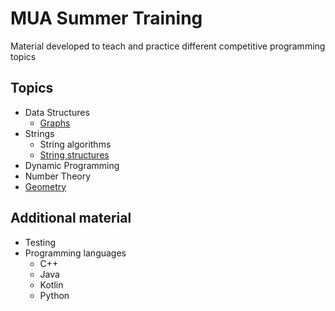 # MUA Summer Training

Material developed to teach and practice different competitive programming topics


## Topics

  - Data Structures
    - [Graphs][graphs]
  - Strings
    - String algorithms
    - [String structures][suffix]
  - Dynamic Programming
  - Number Theory
  - [Geometry][geometry]
   
## Additional material

  - Testing
  - Programming languages
    - C++
    - Java
    - Kotlin
    - Python
  
  
  
[graphs]: https://github.com/mua-uniandes/subjects_material/tree/master/Graphs
[suffix]: https://github.com/mua-uniandes/subjects_material/tree/master/Strings
[geometry]: https://github.com/mua-uniandes/subjects_material/tree/master/Geometry
